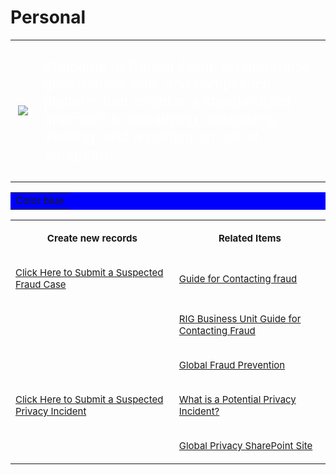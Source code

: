 # Personal

<html>
  <head>
    <style type="text/css"> .c1 { font-family: 'Helvetica', sans-serif; font-size: 1.75em; font-weight: 100; margin: 0px; text-align: left; vertical-align: text-top; background-image: url("https://devballastpoint.vanguard.com/BPT/company_files/50000/graphics/Repeat2.png"); background-repeat: repeat; } </style>
  </head>
  <body>
<TABLE class="c1" cellpadding="0"; cellspacing="0"; border="0" width="100%">
<TR>
<TD ><img src="https://devballastpoint.vanguard.com/BPT/company_files/50000/graphics/BP Landing Page Banner.png" /></TD>
<TD >
<p><span style="color: #ffffff;"> Welcome to Ballast Point, an enterprise governance, risk, and compliance platform that enables a standardized approach to identifying, assessing, treating, and reporting on risk at Vanguard. </p>
</TD>
</TR>
</table>

<table  style= "background-color: blue;" width="30%"; color= "blue">
<tr>
<td> Color blue</td>
</tr>
</table>

<center>

<table class= "c2" cellpadding= "100"; Cellspacing= "40": border="0" width= "70%">

<tr>
<th><p style="font-size:15px"><strong> Create new records</strong></p></th>
<th><p style="font-size:15px"><strong> Related Items</strong></p></th>
</tr>

<tr>  
<td>
<p style= "font-size:15px"><a title="" href="javascript:$nf('/BPT/foundation/ExtRedirect.aspx?hash=newrecord/eyJjb250ZW50SWQiOjAsImFwcGxpY2F0aW9uSWQiOjM3NH0=');">Click Here to Submit a Suspected Fraud Case</a></p></td>
<td> <p style= "font-size:15px"><a title =""href= "http://crewnet.vanguard.com/risk_alliance/fraud/contact_fraud_prevention_team.html;"> Guide for Contacting fraud </a></p></td>
</tr>

<tr>  
<td> </td>
<td> <p style= "font-size:15px"><a title =""href= "http://oedesktop.vanguard.com/us/content/InfoWave/AssocHbk/Security/RIGContactingFraud.jsp;">RIG Business Unit Guide for Contacting Fraud </a></p></td>
</tr>

<tr>  
<td> </td>
<td> <p style= "font-size:15px"><a title =""href= "http://crewnet.vanguard.com/CrewNetPortal/mvc/DurableIndex?category=workpractices.riskalliance.fraud;">Global Fraud Prevention </a></p></td>
</tr>

<tr>
<td> <p style= "font-size:15px"><a title= ""href="javascript:$nf('/BPT/foundation/ExtRedirect.aspx?hash=newrecord/eyJjb250ZW50SWQiOjAsImFwcGxpY2F0aW9uSWQiOjQzOH0=');">Click Here to Submit a Suspected Privacy Incident</a></p> </td>
<td><p style="font-size:15px"><a title="" href="http://crewnet.vanguard.com/subsites/pd/directories/privacy_incident_job_aide.pdf" target="_blank" rel="external">What is a Potential Privacy Incident?</a></p></td>
</tr>

<tr>   
<td> </td>
<td><p style="font-size:15px"><a title="" href="http://corpsp.vanguard.com/sites/epp/Pages/Home.aspx" target="_blank" rel="external">Global Privacy SharePoint Site</a></p></td>
</tr>
